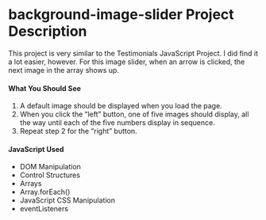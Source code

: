 # background-image-slider Project Description
This project is very similar to the Testimonials JavaScript Project. I did find it a lot easier, however. For this image slider, when an arrow is clicked, the next image in the array shows up.
#### What You Should See
1. A default image should be displayed when you load the page.
2. When you click the “left” button, one of five images should display, all the way until each of the five numbers display in sequence.
3. Repeat step 2 for the “right” button.
#### JavaScript Used
* DOM Manipulation
* Control Structures
* Arrays
* Array.forEach()
* JavaScript CSS Manipulation
* eventListeners